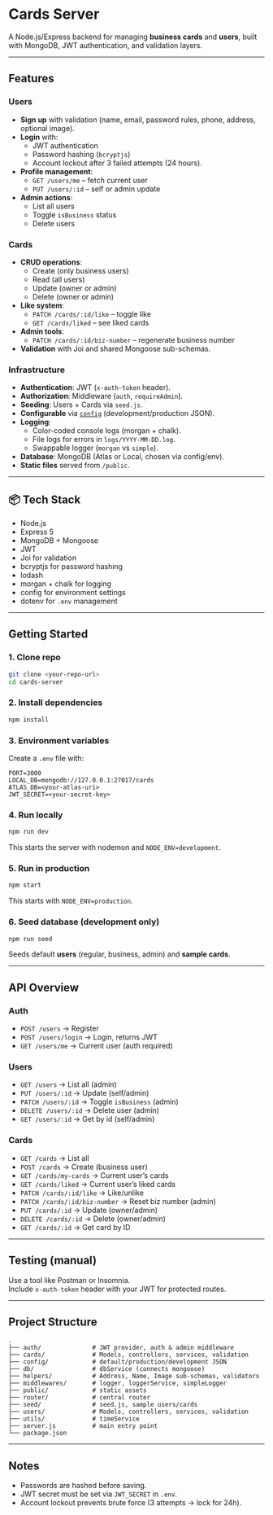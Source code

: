 # Cards Server

A Node.js/Express backend for managing **business cards** and **users**, built with MongoDB, JWT authentication, and validation layers.  

---

## Features

### Users
- **Sign up** with validation (name, email, password rules, phone, address, optional image).
- **Login** with:
  - JWT authentication
  - Password hashing (`bcryptjs`)
  - Account lockout after 3 failed attempts (24 hours).
- **Profile management**:
  - `GET /users/me` – fetch current user
  - `PUT /users/:id` – self or admin update
- **Admin actions**:
  - List all users
  - Toggle `isBusiness` status
  - Delete users

### Cards
- **CRUD operations**:
  - Create (only business users)
  - Read (all users)
  - Update (owner or admin)
  - Delete (owner or admin)
- **Like system**:
  - `PATCH /cards/:id/like` – toggle like
  - `GET /cards/liked` – see liked cards
- **Admin tools**:
  - `PATCH /cards/:id/biz-number` – regenerate business number
- **Validation** with Joi and shared Mongoose sub-schemas.

### Infrastructure
- **Authentication**: JWT (`x-auth-token` header).
- **Authorization**: Middleware (`auth`, `requireAdmin`).
- **Seeding**: Users + Cards via `seed.js`.
- **Configurable** via [`config`](https://www.npmjs.com/package/config) (development/production JSON).
- **Logging**:
  - Color-coded console logs (morgan + chalk).
  - File logs for errors in `logs/YYYY-MM-DD.log`.
  - Swappable logger (`morgan` vs `simple`).
- **Database**: MongoDB (Atlas or Local, chosen via config/env).
- **Static files** served from `/public`.

---

## 📦 Tech Stack
- Node.js
- Express 5
- MongoDB + Mongoose
- JWT
- Joi for validation
- bcryptjs for password hashing
- lodash
- morgan + chalk for logging
- config for environment settings
- dotenv for `.env` management

---

## Getting Started

### 1. Clone repo
```bash
git clone <your-repo-url>
cd cards-server
```

### 2. Install dependencies
```bash
npm install
```

### 3. Environment variables
Create a `.env` file with:
```env
PORT=3000
LOCAL_DB=mongodb://127.0.0.1:27017/cards
ATLAS_DB=<your-atlas-uri>
JWT_SECRET=<your-secret-key>
```

### 4. Run locally
```bash
npm run dev
```
This starts the server with nodemon and `NODE_ENV=development`.

### 5. Run in production
```bash
npm start
```
This starts with `NODE_ENV=production`.

### 6. Seed database (development only)
```bash
npm run seed
```
Seeds default **users** (regular, business, admin) and **sample cards**.

---

## API Overview

### Auth
- `POST /users` → Register
- `POST /users/login` → Login, returns JWT
- `GET /users/me` → Current user (auth required)

### Users
- `GET /users` → List all (admin)
- `PUT /users/:id` → Update (self/admin)
- `PATCH /users/:id` → Toggle `isBusiness` (admin)
- `DELETE /users/:id` → Delete user (admin)
- `GET /users/:id` → Get by id (self/admin)

### Cards
- `GET /cards` → List all
- `POST /cards` → Create (business user)
- `GET /cards/my-cards` → Current user’s cards
- `GET /cards/liked` → Current user’s liked cards
- `PATCH /cards/:id/like` → Like/unlike
- `PATCH /cards/:id/biz-number` → Reset biz number (admin)
- `PUT /cards/:id` → Update (owner/admin)
- `DELETE /cards/:id` → Delete (owner/admin)
- `GET /cards/:id` → Get card by ID

---

## Testing (manual)
Use a tool like Postman or Insomnia.  
Include `x-auth-token` header with your JWT for protected routes.

---

## Project Structure
```
.
├── auth/              # JWT provider, auth & admin middleware
├── cards/             # Models, controllers, services, validation
├── config/            # default/production/development JSON
├── db/                # dbService (connects mongoose)
├── helpers/           # Address, Name, Image sub-schemas, validators
├── middlewares/       # logger, loggerService, simpleLogger
├── public/            # static assets
├── router/            # central router
├── seed/              # seed.js, sample users/cards
├── users/             # Models, controllers, services, validation
├── utils/             # timeService
├── server.js          # main entry point
└── package.json
```

---

## Notes
- Passwords are hashed before saving.
- JWT secret must be set via `JWT_SECRET` in `.env`.
- Account lockout prevents brute force (3 attempts → lock for 24h).
